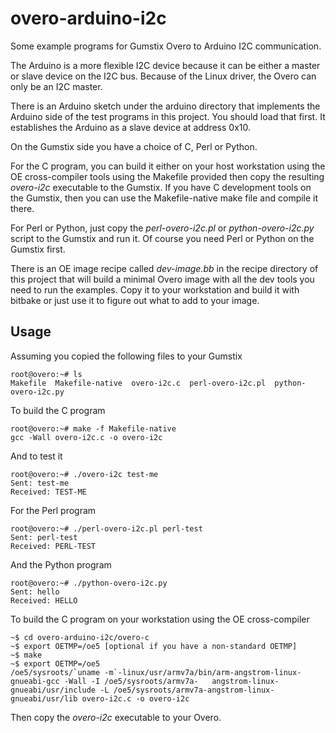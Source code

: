   overo-arduino-i2c
=======

Some example programs for Gumstix Overo to Arduino I2C communication.

The Arduino is a more flexible I2C device because it can be either a master or slave
device on the I2C bus. Because of the Linux driver, the Overo can only be an I2C
master.

There is an Arduino sketch under the arduino directory that implements the Arduino
side of the test programs in this project. You should load that first. It establishes
the Arduino as a slave device at address 0x10.

On the Gumstix side you have a choice of C, Perl or Python.

For the C program, you can build it either on your host workstation using the OE cross-compiler
tools using the Makefile provided then copy the resulting *overo-i2c* executable to the Gumstix. 
If you have C development tools on the Gumstix, then you can use the Makefile-native make file
and compile it there.

For Perl or Python, just copy the *perl-overo-i2c.pl* or *python-overo-i2c.py* script to the
Gumstix and run it. Of course you need Perl or Python on the Gumstix first.

There is an OE image recipe called *dev-image.bb* in the recipe directory of this project that
will build a minimal Overo image with all the dev tools you need to run the examples. Copy it
to your workstation and build it with bitbake or just use it to figure out what to add to your
image.

Usage
-------

Assuming you copied the following files to your Gumstix

    root@overo:~# ls
    Makefile  Makefile-native  overo-i2c.c	perl-overo-i2c.pl  python-overo-i2c.py


To build the C program

    root@overo:~# make -f Makefile-native
    gcc -Wall overo-i2c.c -o overo-i2c 

And to test it

    root@overo:~# ./overo-i2c test-me
    Sent: test-me
    Received: TEST-ME


For the Perl program

    root@overo:~# ./perl-overo-i2c.pl perl-test
    Sent: perl-test
    Received: PERL-TEST


And the Python program

    root@overo:~# ./python-overo-i2c.py 
    Sent: hello
    Received: HELLO


To build the C program on your workstation using the OE cross-compiler

    ~$ cd overo-arduino-i2c/overo-c
    ~$ export OETMP=/oe5 [optional if you have a non-standard OETMP]
    ~$ make
    ~$ export OETMP=/oe5
    /oe5/sysroots/`uname -m`-linux/usr/armv7a/bin/arm-angstrom-linux-gnueabi-gcc -Wall -I /oe5/sysroots/armv7a-   angstrom-linux-gnueabi/usr/include -L /oe5/sysroots/armv7a-angstrom-linux-gnueabi/usr/lib overo-i2c.c -o overo-i2c
    
Then copy the *overo-i2c* executable to your Overo.





